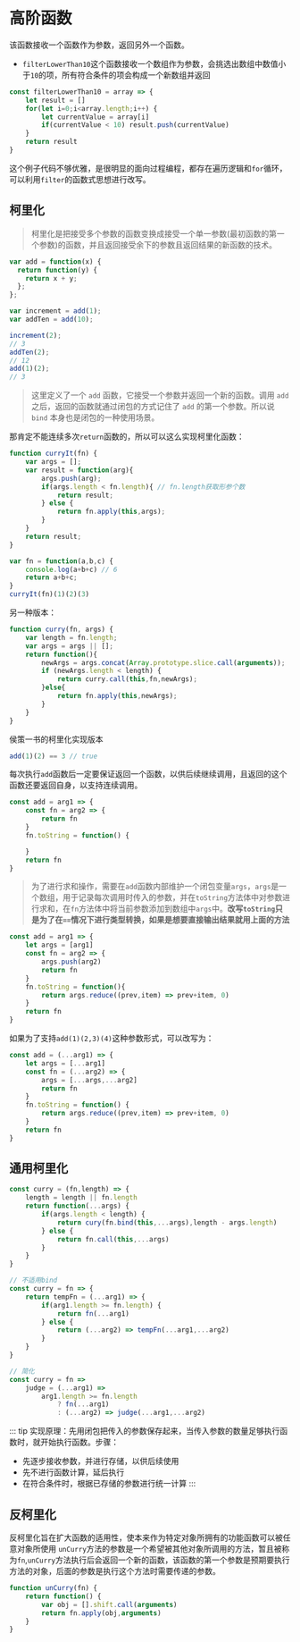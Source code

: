 # 高阶函数
该函数接收一个函数作为参数，返回另外一个函数。

- `filterLowerThan10`这个函数接收一个数组作为参数，会挑选出数组中数值小于`10`的项，所有符合条件的项会构成一个新数组并返回

```js
const filterLowerThan10 = array => {
    let result = []
    for(let i=0;i<array.length;i++) {
        let currentValue = array[i]
        if(currentValue < 10) result.push(currentValue)
    }
    return result
}
```

这个例子代码不够优雅，是很明显的面向过程编程，都存在遍历逻辑和`for`循环，可以利用`filter`的函数式思想进行改写。 

## 柯里化
> 柯里化是把接受多个参数的函数变换成接受一个单一参数(最初函数的第一个参数)的函数，并且返回接受余下的参数且返回结果的新函数的技术。
```js
var add = function(x) {
  return function(y) {
    return x + y;
  };
};

var increment = add(1);
var addTen = add(10);

increment(2);
// 3
addTen(2);
// 12
add(1)(2);
// 3
```
> 这里定义了一个 `add` 函数，它接受一个参数并返回一个新的函数。调用 `add` 之后，返回的函数就通过闭包的方式记住了 `add` 的第一个参数。所以说 `bind` 本身也是闭包的一种使用场景。

那肯定不能连续多次`return`函数的，所以可以这么实现柯里化函数：
```js
function curryIt(fn) {
    var args = [];
    var result = function(arg){
        args.push(arg);
        if(args.length < fn.length){ // fn.length获取形参个数
            return result;
        } else {
            return fn.apply(this,args);
        }
    }
    return result;
} 

var fn = function(a,b,c) {
    console.log(a+b+c) // 6
    return a+b+c;
}
curryIt(fn)(1)(2)(3)
```

另一种版本：
```js
function curry(fn, args) {
    var length = fn.length;
    var args = args || [];
    return function(){
        newArgs = args.concat(Array.prototype.slice.call(arguments));
        if (newArgs.length < length) {
            return curry.call(this,fn,newArgs);
        }else{
            return fn.apply(this,newArgs);
        }
    }
}
```

侯策一书的柯里化实现版本
```js
add(1)(2) == 3 // true
```
每次执行`add`函数后一定要保证返回一个函数，以供后续继续调用，且返回的这个函数还要返回自身，以支持连续调用。
```js
const add = arg1 => {
    const fn = arg2 => {
        return fn
    }
    fn.toString = function() {

    }
    return fn
}
```
> 为了进行求和操作，需要在`add`函数内部维护一个闭包变量`args`，`args`是一个数组，用于记录每次调用时传入的参数，并在`toString`方法体中对参数进行求和，在`fn`方法体中将当前参数添加到数组中`args`中。**改写`toString`只是为了在`==`情况下进行类型转换，如果是想要直接输出结果就用上面的方法**

```js
const add = arg1 => {
    let args = [arg1]
    const fn = arg2 => {
        args.push(arg2)
        return fn
    }
    fn.toString = function(){
        return args.reduce((prev,item) => prev+item, 0)
    }
    return fn
}
```

如果为了支持`add(1)(2,3)(4)`这种参数形式，可以改写为：
```js
const add = (...arg1) => {
    let args = [...arg1]
    const fn = (...arg2) => {
        args = [...args,...arg2]
        return fn
    }
    fn.toString = function() {
        return args.reduce((prev,item) => prev+item, 0)
    }
    return fn
}
```

## 通用柯里化
```js
const curry = (fn,length) => {
    length = length || fn.length
    return function(...args) {
        if(args.length < length) {
            return cury(fn.bind(this,...args),length - args.length)
        } else {
            return fn.call(this,...args)
        }
    }
}

// 不适用bind
const curry = fn => {
    return tempFn = (...arg1) => {
        if(arg1.length >= fn.length) {
            return fn(...arg1)
        } else {
            return (...arg2) => tempFn(...arg1,...arg2)
        }
    }
}

// 简化
const curry = fn => 
    judge = (...arg1) => 
        arg1.length >= fn.length
            ? fn(...arg1)
            : (...arg2) => judge(...arg1,...arg2)
```

::: tip
实现原理：先用闭包把传入的参数保存起来，当传入参数的数量足够执行函数时，就开始执行函数。步骤：
- 先逐步接收参数，并进行存储，以供后续使用
- 先不进行函数计算，延后执行
- 在符合条件时，根据已存储的参数进行统一计算
:::

## 反柯里化
反柯里化旨在扩大函数的适用性，使本来作为特定对象所拥有的功能函数可以被任意对象所使用
`unCurry`方法的参数是一个希望被其他对象所调用的方法，暂且被称为`fn`,`unCurry`方法执行后会返回一个新的函数，该函数的第一个参数是预期要执行方法的对象，后面的参数是执行这个方法时需要传递的参数。

```js
function unCurry(fn) {
    return function() {
        var obj = [].shift.call(arguments)
        return fn.apply(obj,arguments)
    }
}
```